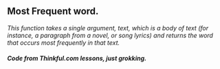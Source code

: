## Most Frequent word.

*This function takes a single argument, text, which is a body of text (for instance, a paragraph from a novel, or song lyrics) and returns the word that occurs most frequently in that text.*

##### *Code from Thinkful.com lessons, just grokking.*
